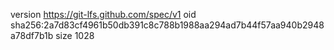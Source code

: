 version https://git-lfs.github.com/spec/v1
oid sha256:2a7d83cf4961b50db391c8c788b1988aa294ad7b44f57aa940b2948a78df7b1b
size 1028
